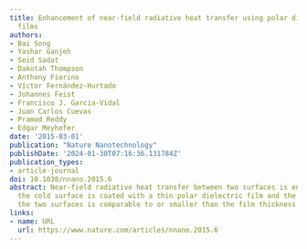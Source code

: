 ```yaml
---
title: Enhancement of near-field radiative heat transfer using polar dielectric thin
  films
authors:
- Bai Song
- Yashar Ganjeh
- Seid Sadat
- Dakotah Thompson
- Anthony Fiorino
- Víctor Fernández-Hurtado
- Johannes Feist
- Francisco J. Garcia-Vidal
- Juan Carlos Cuevas
- Pramod Reddy
- Edgar Meyhofer
date: '2015-03-01'
publication: "Nature Nanotechnology"
publishDate: '2024-01-30T07:16:36.131784Z'
publication_types:
- article-journal
doi: 10.1038/nnano.2015.6
abstract: Near-field radiative heat transfer between two surfaces is enhanced when
  the cold surface is coated with a thin polar dielectric film and the gap between
  the two surfaces is comparable to or smaller than the film thickness.
links:
- name: URL
  url: https://www.nature.com/articles/nnano.2015.6
---
```

